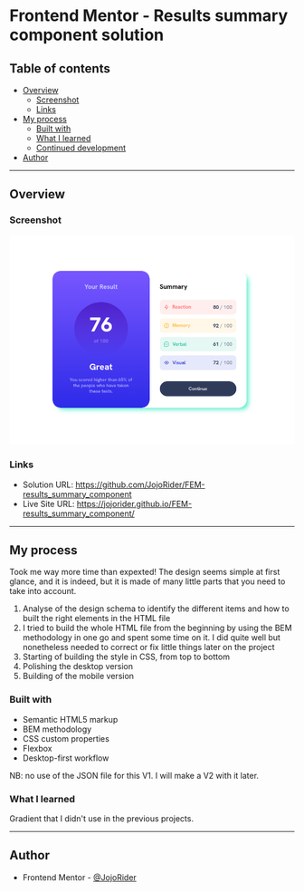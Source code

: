 # Frontend Mentor - Results summary component solution

## Table of contents

- [Overview](#overview)
  - [Screenshot](#screenshot)
  - [Links](#links)
- [My process](#my-process)
  - [Built with](#built-with)
  - [What I learned](#what-i-learned)
  - [Continued development](#continued-development)
- [Author](#author)

---

## Overview

### Screenshot

![](./design/ResultsScreenshot_2023-05-24_17-41-52.png)


### Links

- Solution URL: https://github.com/JojoRider/FEM-results_summary_component
- Live Site URL: https://jojorider.github.io/FEM-results_summary_component/

---

## My process

Took me way more time than expexted! The design seems simple at first glance, and it is indeed, but it is made of many little parts that you need to take into account.

1. Analyse of the design schema to identify the different items and how to built the right elements in the HTML file
2. I tried to build the whole HTML file from the beginning by using the BEM methodology in one go and spent some time on it. I did quite well but nonetheless needed to correct or fix little things later on the project
3. Starting of building the style in CSS, from top to bottom
4. Polishing the desktop version
5. Building of the mobile version


### Built with

- Semantic HTML5 markup
- BEM methodology
- CSS custom properties
- Flexbox
- Desktop-first workflow

NB: no use of the JSON file for this V1. I will make a V2 with it later.


### What I learned

Gradient that I didn't use in the previous projects.

---

## Author

- Frontend Mentor - [@JojoRider](https://www.frontendmentor.io/profile/JojoRider)
